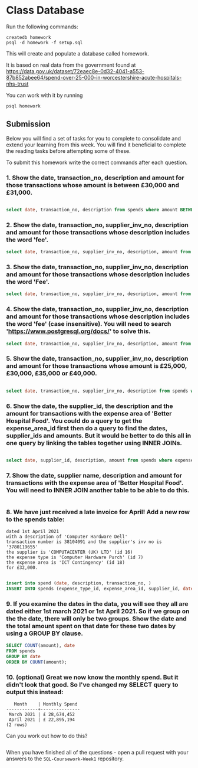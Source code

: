 # Class Database
Run the following commands:
```
createdb homework
psql -d homework -f setup.sql
```
This will create and populate a database called homework.

It is based on real data from the government found at
https://data.gov.uk/dataset/72eaec8e-0d32-4041-a553-87b852abee64/spend-over-25-000-in-worcestershire-acute-hospitals-nhs-trust

You can work with it by running
```
psql homework
```
## Submission

Below you will find a set of tasks for you to complete to consolidate and extend your learning from this week. You will find it beneficial to complete the reading tasks before attempting some of these.

To submit this homework write the correct commands after each question.

### 1. Show the date, transaction_no, description and amount for those transactions whose amount is between £30,000 and £31,000.
```sql

select date, transaction_no, description from spends where amount BETWEEN 30,000 AND 31,000;

```
### 2. Show the date, transaction_no, supplier_inv_no, description and amount for those transactions whose description includes the word 'fee'.
```sql
select date, transaction_no, supplier_inv_no, description, amount from spends where description like '%wfee%';
```
### 3. Show the date, transaction_no, supplier_inv_no, description and amount for those transactions whose description includes the word 'Fee'.
```sql
select date, transaction_no, supplier_inv_no, description, amount from spends where description like '%wfee%';
```
### 4. Show the date, transaction_no, supplier_inv_no, description and amount for those transactions whose description includes the word 'fee' (case insensitive). You will need to search 'https://www.postgresql.org/docs/' to solve this.
```sql
select date, transaction_no, supplier_inv_no, description, amount from spends where description COLLATE Latin1_General_CS_AS like '%wfee%';
```
### 5. Show the date, transaction_no, supplier_inv_no, description and amount for those transactions whose amount is £25,000, £30,000, £35,000 or £40,000.
```sql

select date, transaction_no, supplier_inv_no, description from spends where amount = '£25,000' AND  amount =30,000 (amount=35,000 OR amount= 40,000);;
```
### 6. Show the date, the supplier_id, the description and the amount for transactions with the expense area of 'Better Hospital Food'. You could do a query to get the expense_area_id first then do a query to find the dates, supplier_ids and amounts. But it would be better to do this all in one query by linking the tables together using INNER JOINs.
```sql

select date, supplier_id, description, amount from spends where expense_area = 'Better Hospital Food';

```
### 7. Show the date, supplier name, description and amount for transactions with the expense area of 'Better Hospital Food'. You will need to INNER JOIN another table to be able to do this.
```sql

```
### 8. We have just received a late invoice for April! Add a new row to the spends table:
    dated 1st April 2021
    with a description of 'Computer Hardware Dell'
    transaction number is 38104091 and the supplier's inv no is '3780119655'
    the supplier is 'COMPUTACENTER (UK) LTD' (id 16)
    the expense type is 'Computer Hardware Purch' (id 7)
    the expense area is 'ICT Contingency' (id 18)
    for £32,000.
```sql

insert into spend (date, description, transaction_no, )
INSERT INTO spends (expense_type_id, expense_area_id, supplier_id, date, transaction_no, supplier_inv_no, description, amount) VALUES (7,18,18,'2021-04-01',38104091,'3780119655','Computer Hardware Dell',32000);

```
### 9. If you examine the dates in the data, you will see they all are dated either 1st march 2021 or 1st April 2021. So if we group on the the date, there will only be two groups. Show the date and the total amount spent on that date for these two dates by using a GROUP BY clause.
```sql
SELECT COUNT(amount), date
FROM spends
GROUP BY date
ORDER BY COUNT(amount);
```
### 10. (optional) Great we now know the monthly spend. But it didn't look that good. So I've changed my SELECT query to output this instead:
```
   Month    | Monthly Spend 
------------+---------------
 March 2021 | £ 28,674,452
 April 2021 | £ 22,895,194
(2 rows)
```
Can you work out how to do this?

```sql

```

When you have finished all of the questions - open a pull request with your answers to the `SQL-Coursework-Week1` repository.
